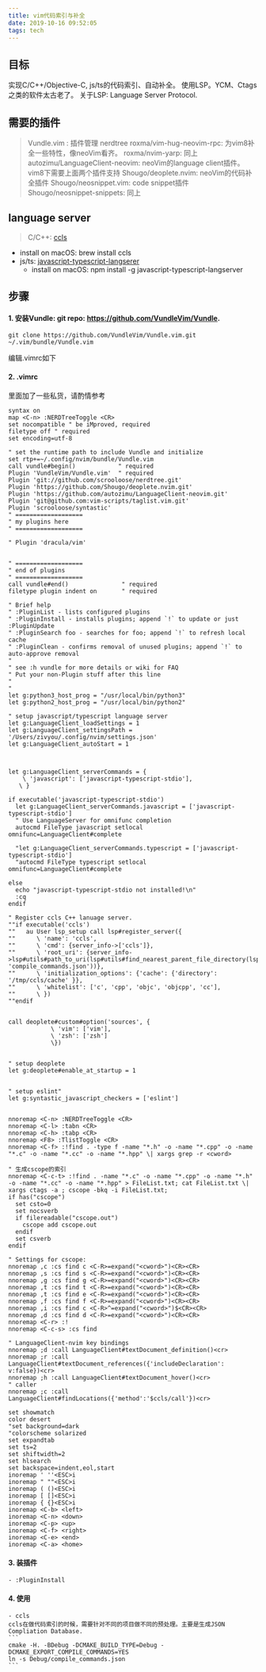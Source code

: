 ```yaml
---
title: vim代码索引与补全
date: 2019-10-16 09:52:05
tags: tech
---
```

## 目标
实现C/C++/Objective-C, js/ts的代码索引、自动补全。
使用LSP。YCM、Ctags之类的软件太古老了。
关于LSP: Language Server Protocol.

## 需要的插件
> Vundle.vim : 插件管理
> nerdtree
> roxma/vim-hug-neovim-rpc: 为vim8补全一些特性，像neoVim看齐。
> roxma/nvim-yarp: 同上
> autozimu/LanguageClient-neovim: neoVim的language client插件。vim8下需要上面两个插件支持
> Shougo/deoplete.nvim: neoVim的代码补全插件
> Shougo/neosnippet.vim: code snippet插件
> Shougo/neosnippet-snippets: 同上
> 

## language server
> C/C++:  [ccls](https://github.com/MaskRay/ccls)
  - install on macOS: brew install ccls
  - js/ts: [javascript-typescript-langserer](https://github.com/sourcegraph/javascript-typescript-langserver)
    - install on macOS: npm install -g javascript-typescript-langserver

## 步骤

#### 1. 安装Vundle: git repo: https://github.com/VundleVim/Vundle.
```
git clone https://github.com/VundleVim/Vundle.vim.git ~/.vim/bundle/Vundle.vim
```
    
编辑.vimrc如下

#### 2. .vimrc
里面加了一些私货，请酌情参考
```
syntax on
map <C-n> :NERDTreeToggle <CR>
set nocompatible " be iMproved, required
filetype off " required
set encoding=utf-8

" set the runtime path to include Vundle and initialize
set rtp+=~/.config/nvim/bundle/Vundle.vim
call vundle#begin()            " required
Plugin 'VundleVim/Vundle.vim'  " required
Plugin 'git://github.com/scrooloose/nerdtree.git'
Plugin 'https://github.com/Shougo/deoplete.nvim.git'
Plugin 'https://github.com/autozimu/LanguageClient-neovim.git'
Plugin 'git@github.com:vim-scripts/taglist.vim.git'
Plugin 'scrooloose/syntastic'
" ===================
" my plugins here
" ===================

" Plugin 'dracula/vim'


" ===================
" end of plugins
" ===================
call vundle#end()               " required
filetype plugin indent on       " required

" Brief help
" :PluginList - lists configured plugins
" :PluginInstall - installs plugins; append `!` to update or just :PluginUpdate
" :PluginSearch foo - searches for foo; append `!` to refresh local cache
" :PluginClean - confirms removal of unused plugins; append `!` to auto-approve removal
"
" see :h vundle for more details or wiki for FAQ
" Put your non-Plugin stuff after this line
"
"
let g:python3_host_prog = "/usr/local/bin/python3"
let g:python2_host_prog = "/usr/local/bin/python2"

" setup javascript/typescript language server
let g:LanguageClient_loadSettings = 1
let g:LanguageClient_settingsPath = '/Users/zivyou/.config/nvim/settings.json'
let g:LanguageClient_autoStart = 1



let g:LanguageClient_serverCommands = {
    \ 'javascript': ['javascript-typescript-stdio'],
   \ }

if executable('javascript-typescript-stdio')
  let g:LanguageClient_serverCommands.javascript = ['javascript-typescript-stdio']
  " Use LanguageServer for omnifunc completion
  autocmd FileType javascript setlocal omnifunc=LanguageClient#complete
  
  "let g:LanguageClient_serverCommands.typescript = ['javascript-typescript-stdio']
  "autocmd FileType typescript setlocal omnifunc=LanguageClient#complete

else
  echo "javascript-typescript-stdio not installed!\n"
  :cq
endif

" Register ccls C++ lanuage server.
""if executable('ccls')
""   au User lsp_setup call lsp#register_server({
""      \ 'name': 'ccls',
""      \ 'cmd': {server_info->['ccls']},
""      \ 'root_uri': {server_info->lsp#utils#path_to_uri(lsp#utils#find_nearest_parent_file_directory(lsp#utils#get_buffer_path(), 'compile_commands.json'))},
""      \ 'initialization_options': {'cache': {'directory': '/tmp/ccls/cache' }},
""      \ 'whitelist': ['c', 'cpp', 'objc', 'objcpp', 'cc'],
""      \ })
""endif


call deoplete#custom#option('sources', {
            \ 'vim': ['vim'],
            \ 'zsh': ['zsh']
            \})


" setup deoplete
let g:deoplete#enable_at_startup = 1


" setup eslint"
let g:syntastic_javascript_checkers = ['eslint']


nnoremap <C-n> :NERDTreeToggle <CR>
nnoremap <C-l> :tabn <CR>
nnoremap <C-h> :tabp <CR>
nnoremap <F8> :TlistToggle <CR>
nnoremap <C-f> :!find . -type f -name "*.h" -o -name "*.cpp" -o -name "*.c" -o -name "*.cc" -o -name "*.hpp" \| xargs grep -r <cword>

" 生成cscope的索引
nnoremap <C-c-t> :!find . -name "*.c" -o -name "*.cpp" -o -name "*.h" -o -name "*.cc" -o -name "*.hpp" > FileList.txt; cat FileList.txt \| xargs ctags -a ; cscope -bkq -i FileList.txt;
if has("cscope")
  set csto=0
  set nocsverb
  if filereadable("cscope.out")
    cscope add cscope.out
  endif
  set csverb
endif

" Settings for cscope:
nnoremap ,c :cs find c <C-R>=expand("<cword>")<CR><CR>
nnoremap ,s :cs find s <C-R>=expand("<cword>")<CR><CR>
nnoremap ,g :cs find g <C-R>=expand("<cword>")<CR><CR>
nnoremap ,t :cs find t <C-R>=expand("<cword>")<CR><CR>
nnoremap ,t :cs find e <C-R>=expand("<cword>")<CR><CR>
nnoremap ,f :cs find f <C-R>=expand("<cword>")<CR><CR>
nnoremap ,i :cs find c <C-R>^=expand("<cword>")$<CR><CR>
nnoremap ,d :cs find d <C-R>=expand("<cword>")<CR><CR>
nnoremap <C-r> :!
nnoremap <C-c-s> :cs find 

" LanguageClient-nvim key bindings
nnoremap ;d :call LanguageClient#textDocument_definition()<cr>
nnoremap ;r :call LanguageClient#textDocument_references({'includeDeclaration': v:false})<cr>
nnoremap ;h :call LanguageClient#textDocument_hover()<cr>
" caller
nnoremap ;c :call LanguageClient#findLocations({'method':'$ccls/call'})<cr>

set showmatch
color desert
"set background=dark
"colorscheme solarized
set expandtab
set ts=2
set shiftwidth=2
set hlsearch
set backspace=indent,eol,start
inoremap ' ''<ESC>i
inoremap " ""<ESC>i
inoremap ( ()<ESC>i
inoremap [ []<ESC>i
inoremap { {}<ESC>i
inoremap <C-b> <left>
inoremap <C-n> <down>
inoremap <C-p> <up>
inoremap <C-f> <right>
inoremap <C-e> <end>
inoremap <C-a> <home>
```

#### 3. 装插件
    - :PluginInstall

#### 4. 使用
    - ccls
    ccls在做代码索引的时候，需要针对不同的项目做不同的预处理。主要是生成JSON Compliation Database.
    ```
    cmake -H. -BDebug -DCMAKE_BUILD_TYPE=Debug -DCMAKE_EXPORT_COMPILE_COMMANDS=YES
    ln -s Debug/compile_commands.json
    ```
